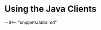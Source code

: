 <!-- SPDX-License-Identifier: CC-BY-4.0 -->
<!-- Copyright Contributors to the ODPi Egeria project 2020. -->

# Using the Java Clients




--8<-- "snippets/abbr.md"